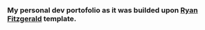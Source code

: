 ### My personal dev portofolio as it was builded upon [Ryan Fitzgerald](https://github.com/RyanFitzgerald/devportfolio) template.
